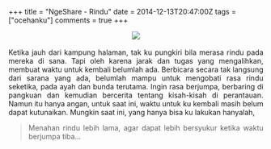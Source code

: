 +++
title = "NgeShare - Rindu"
date = 2014-12-13T20:47:00Z
tags = ["ocehanku"]
comments = true
+++

<center><img border="0" data-original-height="852" data-original-width="1280" src="https://2.bp.blogspot.com/-4cJBv0_IEB0/XNqlx0PnhLI/AAAAAAAAToc/vivxLac9ihwFDbuHOV7Cp_vldowyarbzACLcBGAs/s1600/rindu.png" /></center><br />
<div style="text-align: justify;">Ketika jauh dari kampung halaman, tak ku pungkiri bila merasa rindu pada mereka di sana. Tapi oleh karena jarak dan tugas yang mengalihkan, membuat waktu untuk kembali belumlah ada. Berbicara secara tak langsung dari sarana yang ada, belumlah mampu untuk mengobati rasa rindu seketika, pada ayah dan bunda terutama. Ingin rasa berjumpa, berbaring di pangkuan dan kemudian bercerita tentang kisah-kisah di perantauan. Namun itu hanya angan, untuk saat ini, waktu untuk ku kembali masih belum dapat kutunaikan. Mungkin saat ini, yang hanya bisa ku lakukan hanyalah,<br />
<blockquote class="tr_bq">Menahan rindu lebih lama, agar dapat lebih bersyukur ketika waktu berjumpa tiba...</blockquote></div>
